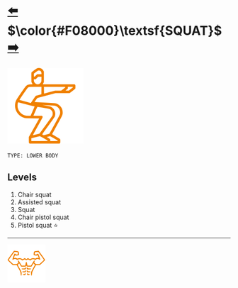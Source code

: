 # [:arrow_left:][prev] $\color{#F08000}\textsf{SQUAT}$ [:arrow_right:][next]

[![icon]](#levels)

`TYPE: LOWER BODY`

## Levels

1. Chair squat
2. Assisted squat
3. Squat
4. Chair pistol squat
5. Pistol squat :star:

---

[![abs](../icons/six_pack_little.svg)](../training-1.md "Training 1")

<!-- predefined -->
[next]: vertical-push-up.md "Vertical push-up"
[prev]: push-up.md "Push-up"

<!-- icons -->
[icon]: ../icons/squat.svg
